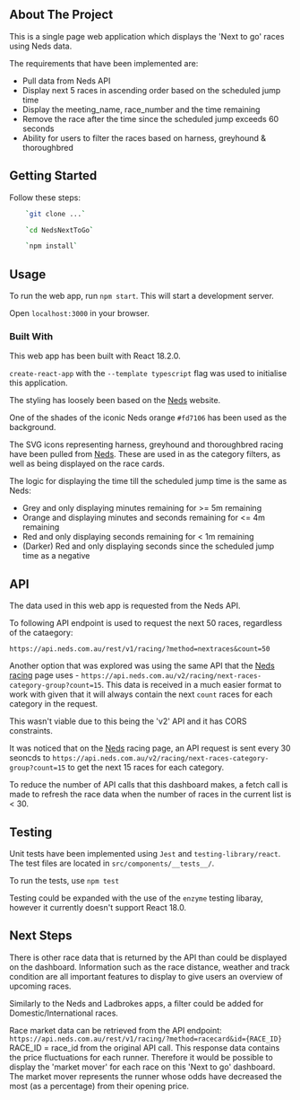 ## About The Project

This is a single page web application which displays the 'Next to go' races using Neds data.

The requirements that have been implemented are:

-   Pull data from Neds API
-   Display next 5 races in ascending order based on the scheduled jump time
-   Display the meeting_name, race_number and the time remaining
-   Remove the race after the time since the scheduled jump exceeds 60 seconds
-   Ability for users to filter the races based on harness, greyhound & thoroughbred

## Getting Started

Follow these steps:

```sh
    `git clone ...`

    `cd NedsNextToGo`

    `npm install`

```

## Usage

To run the web app, run `npm start`. This will start a development server.

Open `localhost:3000` in your browser.

### Built With

This web app has been built with React 18.2.0.

`create-react-app` with the `--template typescript` flag was used to initialise this application.

The styling has loosely been based on the [Neds](https://www.neds.com.au) website.

One of the shades of the iconic Neds orange `#fd7106` has been used as the background.

The SVG icons representing harness, greyhound and thoroughbred racing have been pulled from [Neds](https://www.neds.com.au). These are used in as the category filters, as well as being displayed on the race cards.

The logic for displaying the time till the scheduled jump time is the same as Neds:

-   Grey and only displaying minutes remaining for >= 5m remaining
-   Orange and displaying minutes and seconds remaining for <= 4m remaining
-   Red and only displaying seconds remaining for < 1m remaining
-   (Darker) Red and only displaying seconds since the scheduled jump time as a negative

## API

The data used in this web app is requested from the Neds API.

To following API endpoint is used to request the next 50 races, regardless of the cataegory:

`https://api.neds.com.au/rest/v1/racing/?method=nextraces&count=50`

Another option that was explored was using the same API that the [Neds racing](https://www.neds.com.au/racing) page uses - `https://api.neds.com.au/v2/racing/next-races-category-group?count=15`. This data is received in a much easier format to work with given that it will always contain the next `count` races for each category in the request.

This wasn't viable due to this being the 'v2' API and it has CORS constraints.

It was noticed that on the [Neds](https://www.neds.com.au) racing page, an API request is sent every 30 seoncds to `https://api.neds.com.au/v2/racing/next-races-category-group?count=15` to get the next 15 races for each category.

To reduce the number of API calls that this dashboard makes, a fetch call is made to refresh the race data when the number of races in the current list is < 30.

## Testing

Unit tests have been implemented using `Jest` and `testing-library/react`. The test files are located in `src/components/__tests__/`.

To run the tests, use `npm test`

Testing could be expanded with the use of the `enzyme` testing libaray, however it currently doesn't support React 18.0.

## Next Steps

There is other race data that is returned by the API than could be displayed on the dashboard. Information such as the race distance, weather and track condition are all important features to display to give users an overview of upcoming races.

Similarly to the Neds and Ladbrokes apps, a filter could be added for Domestic/International races.

Race market data can be retrieved from the API endpoint:
`https://api.neds.com.au/rest/v1/racing/?method=racecard&id={RACE_ID}` RACE_ID = race_id from the original API call.
This response data contains the price fluctuations for each runner.
Therefore it would be possible to display the 'market mover' for each race on this 'Next to go' dashboard.
The market mover represents the runner whose odds have decreased the most (as a percentage) from their opening price.
